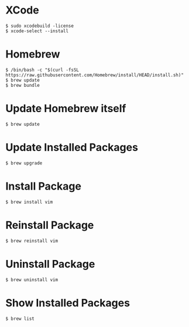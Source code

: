 # XCode

```
$ sudo xcodebuild -license
$ xcode-select --install
```

# Homebrew

```
$ /bin/bash -c "$(curl -fsSL https://raw.githubusercontent.com/Homebrew/install/HEAD/install.sh)"
$ brew update
$ brew bundle
```

# Update Homebrew itself

```
$ brew update
```

# Update Installed Packages

```
$ brew upgrade
```

# Install Package

```
$ brew install vim
```

# Reinstall Package

```
$ brew reinstall vim
```

# Uninstall Package

```
$ brew uninstall vim
```

# Show Installed Packages

```
$ brew list
```

